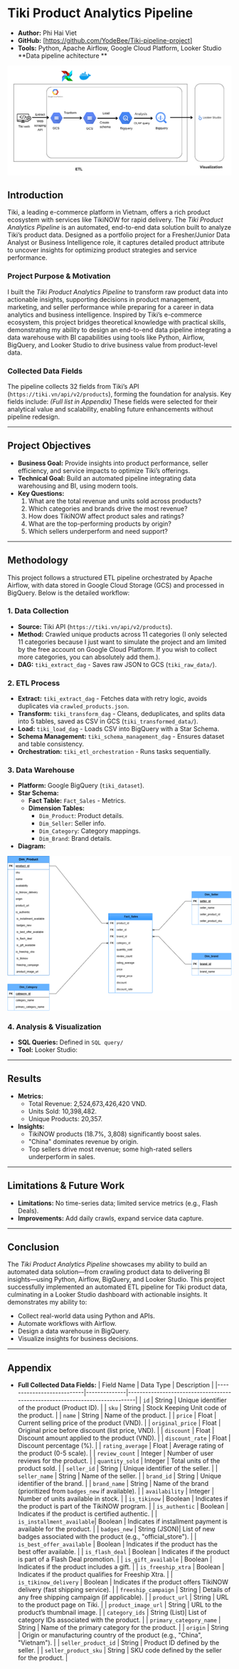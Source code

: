 # Tiki Product Analytics Pipeline

- **Author:** Phi Hai Viet
- **GitHub:** [https://github.com/YodeBee/Tiki-pipeline-project]  
- **Tools:** Python, Apache Airflow, Google Cloud Platform, Looker Studio  
**Data pipeline achitecture **
  
![ETL design](https://github.com/YodeBee/Tiki-pipeline-project/blob/6f8cf0c63a2fb80493826f14f8576e17bae20b8c/Tiki%20Data%20Pipeline%20Architecture.png)

## Introduction

Tiki, a leading e-commerce platform in Vietnam, offers a rich product ecosystem with services like TikiNOW for rapid delivery. The *Tiki Product Analytics Pipeline* is an automated, end-to-end data solution built to analyze Tiki’s product data. Designed as a portfolio project for a Fresher/Junior Data Analyst or Business Intelligence role, it captures detailed product attribute to uncover insights for optimizing product strategies and service performance.

### Project Purpose & Motivation
I built the *Tiki Product Analytics Pipeline* to transform raw product data into actionable insights, supporting decisions in product management, marketing, and seller performance while preparing for a career in data analytics and business intelligence. Inspired by Tiki’s e-commerce ecosystem, this project bridges theoretical knowledge with practical skills, demonstrating my ability to design an end-to-end data pipeline integrating a data warehouse with BI capabilities using tools like Python, Airflow, BigQuery, and Looker Studio to drive business value from product-level data.

### Collected Data Fields
The pipeline collects 32 fields from Tiki’s API (`https://tiki.vn/api/v2/products`), forming the foundation for analysis. Key fields include:
*(Full list in Appendix)*
These fields were selected for their analytical value and scalability, enabling future enhancements without pipeline redesign.

---

## Project Objectives

- **Business Goal:** Provide insights into product performance, seller efficiency, and service impacts to optimize Tiki’s offerings.
- **Technical Goal:** Build an automated pipeline integrating data warehousing and BI, using modern tools.
- **Key Questions:**
  1. What are the total revenue and units sold across products?
  2. Which categories and brands drive the most revenue?
  3. How does TikiNOW affect product sales and ratings?
  4. What are the top-performing products by origin?
  5. Which sellers underperform and need support?

---

## Methodology
This project follows a structured ETL pipeline orchestrated by Apache Airflow, with data stored in Google Cloud Storage (GCS) and processed in BigQuery. Below is the detailed workflow:

### 1. Data Collection
- **Source:** Tiki API (`https://tiki.vn/api/v2/products`).
- **Method:** Crawled unique products across 11 categories (I only selected 11 categories because I just want to simulate the project and am limited by the free account on Google Cloud Platform. If you wish to collect more categories, you can absolutely add them.).
- **DAG:** `tiki_extract_dag` - Saves raw JSON to GCS (`tiki_raw_data/`).

### 2. ETL Process
- **Extract:** `tiki_extract_dag` - Fetches data with retry logic, avoids duplicates via `crawled_products.json`.
- **Transform:** `tiki_transform_dag` - Cleans, deduplicates, and splits data into 5 tables, saved as CSV in GCS (`tiki_transformed_data/`).
- **Load:** `tiki_load_dag` - Loads CSV into BigQuery with a Star Schema.
- **Schema Management:** `tiki_schema_management_dag` - Ensures dataset and table consistency.
- **Orchestration:** `tiki_etl_orchestration` - Runs tasks sequentially.

### 3. Data Warehouse
- **Platform:** Google BigQuery (`tiki_dataset`).
- **Star Schema:**
  - **Fact Table:** `Fact_Sales` - Metrics.
  - **Dimension Tables:**
    - `Dim_Product`: Product details.
    - `Dim_Seller`: Seller info.
    - `Dim_Category`: Category mappings.
    - `Dim_Brand`: Brand details.
- **Diagram:** 

![Star schema.png](https://github.com/YodeBee/Tiki-pipeline-project/blob/5f8a33d36135cb529c97f1f2c39cf455c982ea6b/Star%20schema.png)

### 4. Analysis & Visualization
- **SQL Queries:** Defined in `SQL query/` 
- **Tool:** Looker Studio:
---

## Results

- **Metrics:** 
  - Total Revenue: 2,524,673,426,420 VND.
  - Units Sold: 10,398,482.
  - Unique Products: 20,357.
- **Insights:**
  - TikiNOW products (18.7%, 3,808) significantly boost sales.
  - "China" dominates revenue by origin.
  - Top sellers drive most revenue; some high-rated sellers underperform in sales.

---

## Limitations & Future Work

- **Limitations:** No time-series data; limited service metrics (e.g., Flash Deals).
- **Improvements:** Add daily crawls, expand service data capture.

---

## Conclusion

The *Tiki Product Analytics Pipeline* showcases my ability to build an automated data solution—from crawling product data to delivering BI insights—using Python, Airflow, BigQuery, and Looker Studio. 
This project successfully implemented an automated ETL pipeline for Tiki product data, culminating in a Looker Studio dashboard with actionable insights. It demonstrates my ability to:
- Collect real-world data using Python and APIs.
- Automate workflows with Airflow.
- Design a data warehouse in BigQuery.
- Visualize insights for business decisions.
---

## Appendix

- **Full Collected Data Fields:**
| Field Name                | Data Type    | Description                                                                 |
|---------------------------|--------------|-----------------------------------------------------------------------------|
| `id`                      | String       | Unique identifier of the product (Product ID).                              |
| `sku`                     | String       | Stock Keeping Unit code of the product.                                     |
| `name`                    | String       | Name of the product.                                                        |
| `price`                   | Float        | Current selling price of the product (VND).                                 |
| `original_price`          | Float        | Original price before discount (list price, VND).                           |
| `discount`                | Float        | Discount amount applied to the product (VND).                               |
| `discount_rate`           | Float        | Discount percentage (%).                                                    |
| `rating_average`          | Float        | Average rating of the product (0-5 scale).                                  |
| `review_count`            | Integer      | Number of user reviews for the product.                                     |
| `quantity_sold`           | Integer      | Total units of the product sold.                                            |
| `seller_id`               | String       | Unique identifier of the seller.                                            |
| `seller_name`             | String       | Name of the seller.                                                         |
| `brand_id`                | String       | Unique identifier of the brand.                                             |
| `brand_name`              | String       | Name of the brand (prioritized from `badges_new` if available).             |
| `availability`            | Integer      | Number of units available in stock.                                         |
| `is_tikinow`              | Boolean      | Indicates if the product is part of the TikiNOW program.                    |
| `is_authentic`            | Boolean      | Indicates if the product is certified authentic.                            |
| `is_installment_available`| Boolean      | Indicates if installment payment is available for the product.              |
| `badges_new`              | String (JSON)| List of new badges associated with the product (e.g., "official_store").    |
| `is_best_offer_available` | Boolean      | Indicates if the product has the best offer available.                      |
| `is_flash_deal`           | Boolean      | Indicates if the product is part of a Flash Deal promotion.                 |
| `is_gift_available`       | Boolean      | Indicates if the product includes a gift.                                   |
| `is_freeship_xtra`        | Boolean      | Indicates if the product qualifies for Freeship Xtra.                       |
| `is_tikinow_delivery`     | Boolean      | Indicates if the product offers TikiNOW delivery (fast shipping service).   |
| `freeship_campaign`       | String       | Details of any free shipping campaign (if applicable).                      |
| `product_url`             | String       | URL to the product page on Tiki.                                            |
| `product_image_url`       | String       | URL to the product’s thumbnail image.                                       |
| `category_ids`            | String (List)| List of category IDs associated with the product.                           |
| `primary_category_name`   | String       | Name of the primary category for the product.                               |
| `origin`                  | String       | Origin or manufacturing country of the product (e.g., "China", "Vietnam").  |
| `seller_product_id`       | String       | Product ID defined by the seller.                                           |
| `seller_product_sku`      | String       | SKU code defined by the seller for the product.                             |
